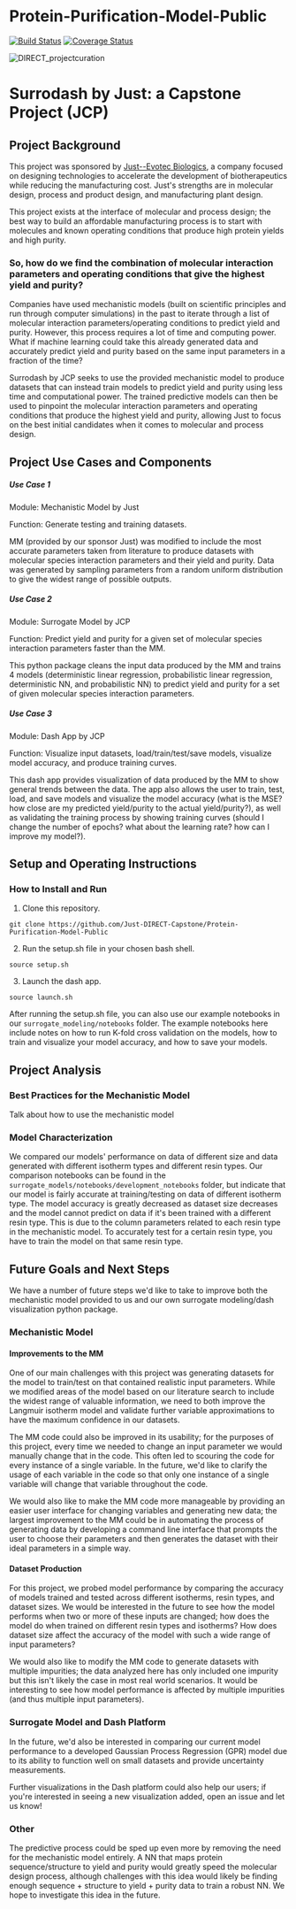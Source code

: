 # Protein-Purification-Model-Public
[![Build Status](https://travis-ci.com/Just-DIRECT-Capstone/Protein-Purification-Model-Public.svg?branch=main)](https://travis-ci.com/Just-DIRECT-Capstone/Protein-Purification-Model-Public)
[![Coverage Status](https://coveralls.io/repos/github/Just-DIRECT-Capstone/Protein-Purification-Model-Public/badge.svg?branch=main)](https://coveralls.io/github/Just-DIRECT-Capstone/Protein-Purification-Model-Public?branch=main)

![DIRECT_projectcuration](https://live.staticflickr.com/65535/51234345898_e8772644a2_m.jpg)
# Surrodash by Just: a Capstone Project (JCP)

## Project Background

This project was sponsored by [Just--Evotec Biologics](https://www.justbiotherapeutics.com/), a company focused on designing technologies to accelerate the development of biotherapeutics while reducing the manufacturing cost. Just's strengths are in molecular design, process and product design, and manufacturing plant design. 

This project exists at the interface of molecular and process design; the best way to build an affordable manufacturing process is to start with molecules and known operating conditions that produce high protein yields and high purity. 

### So, how do we find the combination of molecular interaction parameters and operating conditions that give the highest yield and purity? 

Companies have used mechanistic models (built on scientific principles and run through computer simulations) in the past to iterate through a list of molecular interaction parameters/operating conditions to predict yield and purity. However, this process requires a lot of time and computing power. What if machine learning could take this already generated data and accurately predict yield and purity based on the same input parameters in a fraction of the time?

Surrodash by JCP seeks to use the provided mechanistic model to produce datasets that can instead train models to predict yield and purity using less time and computational power. The trained predictive models can then be used to pinpoint the molecular interaction parameters and operating conditions that produce the highest yield and purity, allowing Just to focus on the best initial candidates when it comes to molecular and process design.

## Project Use Cases and Components

##### Use Case 1

Module: Mechanistic Model by Just

Function: Generate testing and training datasets.

MM (provided by our sponsor Just) was modified to include the most accurate parameters taken from literature to produce datasets with molecular species interaction parameters and their yield and purity. Data was generated by sampling parameters from a random uniform distribution to give the widest range of possible outputs.

##### Use Case 2

Module: Surrogate Model by JCP

Function: Predict yield and purity for a given set of molecular species interaction parameters faster than the MM.

This python package cleans the input data produced by the MM and trains 4 models (deterministic linear regression, probabilistic linear regression, deterministic NN, and probabilistic NN) to predict yield and purity for a set of given molecular species interaction parameters.

##### Use Case 3

Module: Dash App by JCP

Function: Visualize input datasets, load/train/test/save models, visualize model accuracy, and produce training curves.

This dash app provides visualization of data produced by the MM to show general trends between the data. The app also allows the user to train, test, load, and save models and visualize the model accuracy (what is the MSE? how close are my predicted yield/purity to the actual yield/purity?), as well as validating the training process by showing training curves (should I change the number of epochs? what about the learning rate? how can I improve my model?).

## Setup and Operating Instructions

### How to Install and Run

1. Clone this repository.

`git clone https://github.com/Just-DIRECT-Capstone/Protein-Purification-Model-Public`

2. Run the setup.sh file in your chosen bash shell.

`source setup.sh`

3. Launch the dash app.

`source launch.sh`

After running the setup.sh file, you can also use our example notebooks in our `surrogate_modeling/notebooks` folder. The example notebooks here include notes on how to run K-fold cross validation on the models, how to train and visualize your model accuracy, and how to save your models.

## Project Analysis

### Best Practices for the Mechanistic Model
Talk about how to use the mechanistic model

### Model Characterization
We compared our models' performance on data of different size and data generated with different isotherm types and different resin types. Our comparison notebooks can be found in the `surrogate_models/notebooks/development_notebooks` folder, but indicate that our model is fairly accurate at training/testing on data of different isotherm type. The model accuracy is greatly decreased as dataset size decreases and the model cannot predict on data if it's been trained with a different resin type. This is due to the column parameters related to each resin type in the mechanistic model. To accurately test for a certain resin type, you have to train the model on that same resin type.

## Future Goals and Next Steps

We have a number of future steps we'd like to take to improve both the mechanistic model provided to us and our own surrogate modeling/dash visualization python package.

### Mechanistic Model
#### Improvements to the MM
One of our main challenges with this project was generating datasets for the model to train/test on that contained realistic input parameters. While we modified areas of the model based on our literature search to include the widest range of valuable information, we need to both improve the Langmuir isotherm model and validate further variable approximations to have the maximum confidence in our datasets.

The MM code could also be improved in its usability; for the purposes of this project, every time we needed to change an input parameter we would manually change that in the code. This often led to scouring the code for every instance of a single variable. In the future, we'd like to clarify the usage of each variable in the code so that only one instance of a single variable will change that variable throughout the code.

We would also like to make the MM code more manageable by providing an easier user interface for changing variables and generating new data; the largest improvement to the MM could be in automating the process of generating data by developing a command line interface that prompts the user to choose their parameters and then generates the dataset with their ideal parameters in a simple way.

#### Dataset Production
For this project, we probed model performance by comparing the accuracy of models trained and tested across different isotherms, resin types, and dataset sizes. We would be interested in the future to see how the model performs when two or more of these inputs are changed; how does the model do when trained on different resin types and isotherms? How does dataset size affect the accuracy of the model with such a wide range of input parameters?

We would also like to modify the MM code to generate datasets with multiple impurities; the data analyzed here has only included one impurity but this isn't likely the case in most real world scenarios. It would be interesting to see how model performance is affected by multiple impurities (and thus multiple input parameters).

### Surrogate Model and Dash Platform

In the future, we'd also be interested in comparing our current model performance to a developed Gaussian Process Regression (GPR) model due to its ability to function well on small datasets and provide uncertainty measurements.

Further visualizations in the Dash platform could also help our users; if you're interested in seeing a new visualization added, open an issue and let us know!

### Other 

The predictive process could be sped up even more by removing the need for the mechanistic model entirely. A NN that maps protein sequence/structure to yield and purity would greatly speed the molecular design process, although challenges with this idea would likely be finding enough sequence + structure to yield + purity data to train a robust NN. We hope to investigate this idea in the future.
